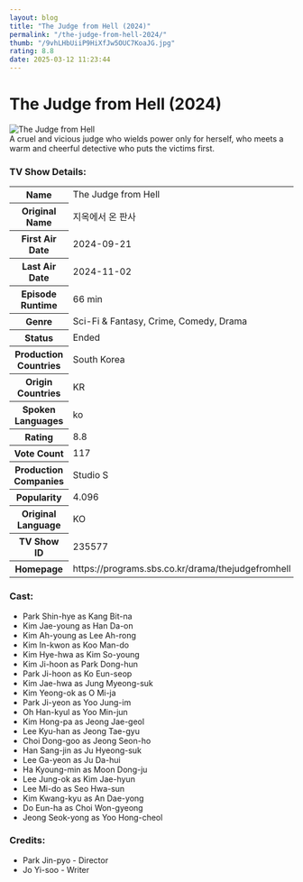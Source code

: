 ```yaml
---
layout: blog
title: "The Judge from Hell (2024)"
permalink: "/the-judge-from-hell-2024/"
thumb: "/9vhLHbUiiP9HiXfJw5OUC7KoaJG.jpg"
rating: 8.8
date: 2025-03-12 11:23:44
---
```

<h1 class="title">The Judge from Hell (2024)</h1><div class="poster"><img src="{{ site.imglink }}/9vhLHbUiiP9HiXfJw5OUC7KoaJG.jpg" class="img-fluid my-3" alt="The Judge from Hell"/></div><div class="plot">A cruel and vicious judge who wields power only for herself, who meets a warm and cheerful detective who puts the victims first.</div><h3>TV Show Details:</h3><table class="table table-bordered details"><tr><th>Name</th><td>The Judge from Hell</td></tr><tr><th>Original Name</th><td>지옥에서 온 판사</td></tr><tr><th>First Air Date</th><td>2024-09-21</td></tr><tr><th>Last Air Date</th><td>2024-11-02</td></tr><tr><th>Episode Runtime</th><td>66 min</td></tr><tr><th>Genre</th><td>Sci-Fi & Fantasy, Crime, Comedy, Drama</td></tr><tr><th>Status</th><td>Ended</td></tr><tr><th>Production Countries</th><td>South Korea</td></tr><tr><th>Origin Countries</th><td>KR</td></tr><tr><th>Spoken Languages</th><td>ko</td></tr><tr><th>Rating</th><td>8.8</td></tr><tr><th>Vote Count</th><td>117</td></tr><tr><th>Production Companies</th><td>Studio S</td></tr><tr><th>Popularity</th><td>4.096</td></tr><tr><th>Original Language</th><td>KO</td></tr><tr><th>TV Show ID</th><td>235577</td></tr><tr><th>Homepage</th><td>https://programs.sbs.co.kr/drama/thejudgefromhell</td></tr></table><h3>Cast:</h3><ul class="list-group cast"><li>Park Shin-hye as Kang Bit-na</li><li>Kim Jae-young as Han Da-on</li><li>Kim Ah-young as Lee Ah-rong</li><li>Kim In-kwon as Koo Man-do</li><li>Kim Hye-hwa as Kim So-young</li><li>Kim Ji-hoon as Park Dong-hun</li><li>Park Ji-hoon as Ko Eun-seop</li><li>Kim Jae-hwa as Jung Myeong-suk</li><li>Kim Yeong-ok as O Mi-ja</li><li>Park Ji-yeon as Yoo Jung-im</li><li>Oh Han-kyul as Yoo Min-jun</li><li>Kim Hong-pa as Jeong Jae-geol</li><li>Lee Kyu-han as Jeong Tae-gyu</li><li>Choi Dong-goo as Jeong Seon-ho</li><li>Han Sang-jin as Ju Hyeong-suk</li><li>Lee Ga-yeon as Ju Da-hui</li><li>Ha Kyoung-min as Moon Dong-ju</li><li>Lee Jung-ok as Kim Jae-hyun</li><li>Lee Mi-do as Seo Hwa-sun</li><li>Kim Kwang-kyu as An Dae-yong</li><li>Do Eun-ha as Choi Won-gyeong</li><li>Jeong Seok-yong as Yoo Hong-cheol</li></ul><h3>Credits:</h3><ul class="list-group crew"><li>Park Jin-pyo - Director</li><li>Jo Yi-soo - Writer</li></ul>